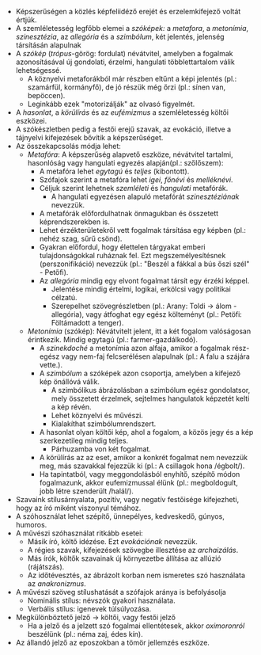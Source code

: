  - Képszerűségen a közlés képfeliidéző erejét és erzelemkifejező voltát értjük.
 - A szemléletesség legfőbb elemei a *szóképek:* a *metafora*, a *metonímia*, *szinesztézia*, az *allegória* és a *szimbólum*, két jelentés, jelenség társításán alapulnak
 - A *szókép* (*trópus*-görög: fordulat) névátvitel, amelyben a fogalmak azonosításával új gondolati, érzelmi, hangulati többlettartalom válik lehetségessé.
   + A köznyelvi metaforákból már részben eltűnt a képi jelentés (pl.: szamárfül, kormányfő), de jó részük még őrzi (pl.: sínen van, bepöccen).
   + Leginkább ezek "motorizálják" az olvasó figyelmét.
 - A *hasonlat*, a *körülírás* és az *eufémizmus* a szemléletesség költői eszközei.
 - A szókészletben pedig a festői erejű szavak, az evokáció, illetve a tájnyelvi kifejezések bővítik a képszerűséget.
 - Az összekapcsolás módja lehet:
   + *Metafóra*: A képszerűség alapvető eszköze, névátvitel tartalmi, hasonlóság vagy hangulati egyezés alapján(pl.: szőlőszem):
     - A metafóra lehet *egytagú* és *teljes* (kibontott).
     - Szófajok szerint a metafóra lehet *igei*, *főnévi* és *melléknévi*.
     - Céljuk szerint lehetnek *szemléleti* és *hangulati* metafórák.
       + A hangulati egyezésen alapuló metafórát *szinesztéziának* nevezzük.
     - A metafórák előfordulhatnak önmagukban és összetett képrendszerekben is.
     - Lehet érzékterületekről vett fogalmak társítása egy képben (pl.: nehéz szag, sűrű csönd).
     - Gyakran előfordul, hogy élettelen tárgyakat emberi tulajdonságokkal ruháznak fel. Ezt megszemélyesítésnek (perszonifikáció) nevezzük (pl.: "Beszél a fákkal a bús őszi szél" - Petőfi).
     - Az *allegória* mindig egy elvont fogalmat társít egy érzéki képpel.
       + Jelentése mindig értelmi, logikai, erkölcsi vagy politikai célzatú.
       + Szerepelhet szövegrészletben (pl.: Arany: Toldi -> álom - allegória), vagy átfoghat egy egész költeményt (pl.: Petöfi: Föltámadott a tenger).
   + *Metonímia* (szókép): Névátvitelt jelent, itt a két fogalom valóságosan érintkezik. Mindig egytagú (pl.: farmer-gazdálkodó).
     - A *szinekdoché* a metonímia azon alfaja, amikor a fogalmak rész-egész vagy nem-faj felcserélésen alapulnak (pl.: A falu a szájára vette.).
     - A *szimbólum* a szóképek azon csoportja, amelyben a kifejező kép önállóvá válik. 
       + A szimbólikus ábrázolásban a szimbólum egész gondolatsor, mely összetett érzelmek, sejtelmes hangulatok képzetét kelti a kép révén.
       + Lehet köznyelvi és művészi.
       + Kialakíthat szimbólumrendszert.
     - A hasonlat olyan költői kép, ahol a fogalom, a közös jegy és a kép szerkezetileg mindig teljes.
       + Párhuzamba von két fogalmat.
     - A körülírás az az eset, amikor a konkrét fogalmat nem nevezzük meg, más szavakkal fejezzük ki (pl.: A csillagok hona /égbolt/).
     - Ha tapintatból, vagy meggondolásból enyhítő, szépítő módon fogalmazunk, akkor eufemizmussal élünk (pl.: megboldogult, jobb létre szenderült /halál/).
 - Szavaink stílusárnyalata, pozitív, vagy negatív festőisége kifejezheti, hogy az író miként viszonyul témához.
 - A szóhosználat lehet szépítő, ünnepélyes, kedveskedő, gúnyos, humoros.
 - A művészi szóhasználat ritkább esetei:
   + Másik író, költő idézése. Ezt *evokációnak* nevezzük.
   + A régies szavak, kifejezések szövegbe illesztése az *archaizálás*.
   + Más írók, költők szavainak új környezetbe állítása az allúzió (rájátszás).
   + Az időtévesztés, az ábrázolt korban nem ismeretes szó használata az *anakronizmus*.
 - A művészi szöveg stílushatását a szófajok aránya is befolyásolja
   + Nominális stílus: névszók gyakori használata.
   + Verbális stílus: igenevek túlsúlyozása.
 - Megkülönböztető jelző -> költői, vagy festői jelző
   + Ha a jelző és a jelzett szó fogalmai ellentétesek, akkor *oximoronról* beszélünk (pl.: néma zaj, édes kín).
 - Az állandó jelző az eposzokban a tömör jellemzés eszköze.